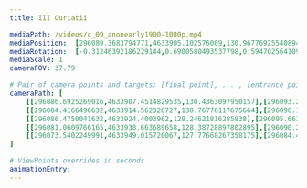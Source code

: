 ```yaml
---
title: III Curiatii

mediaPath: /videos/c_09_anonearly1900-1080p.mp4
mediaPosition:  [296089.3683794771,4633905.102576009,130.96776925540894]
mediaRotation:  [-0.31246392186229144,0.6900580493537798,0.5947025641098184,-0.2692861791806252]
mediaScale: 1
cameraFOV: 37.79

# Pair of camera points and targets: [final point], ... , [entrance point]
cameraPath: [
    [[296086.6925269016,4633907.4514829535,130.4363097950157],[296093.21029167436,4633901.730082948,131.7308234691821]],
    [[296084.4166496632,4633914.562320727,130.76776117675664],[296096.1411726965,4633895.532788923,127.20421165770159]],
    [[296086.4750041632,4633924.4003962,129.24621816285838],[296095.661415272,4633903.754027389,130.52046776951408]],
    [[296081.0609766165,4633938.663689658,128.38728897802895],[296090.2473877253,4633918.017320847,129.66153858468465]],
    [[296073.5402249991,4633949.015720067,127.77668267358175],[296084.482180544,4633929.218915143,128.58075348412544]]
]

# ViewPoints overrides in seconds
animationEntry:
---
```


